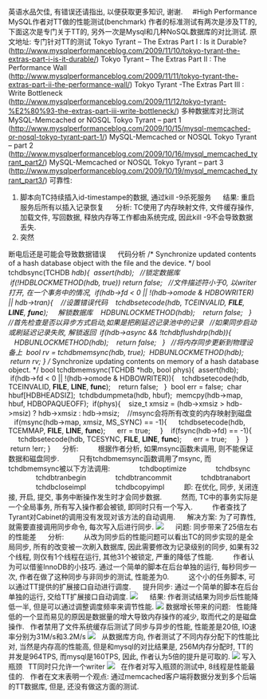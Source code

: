 英语水品欠佳, 有错误还请指出, 以便获取更多知识, 谢谢.
 
 
#High Performance MySQL作者对TT做的性能测试(benchmark)
作者的标准测试有两次是涉及TT的, 下面这次是专门关于TT的, 另外一次是Mysql和几种NoSQL数据库的对比测试.
原文地址: 
专门针对TT的测试
Tokyo
Tyrant – The Extras Part I : Is it Durable? (http://www.mysqlperformanceblog.com/2009/11/10/tokyo-tyrant-the-extras-part-i-is-it-durable/)
Tokyo
Tyrant – The Extras Part II : The Performance Wall (http://www.mysqlperformanceblog.com/2009/11/11/tokyo-tyrant-the-extras-part-ii-the-performance-wall/)
Tokyo
Tyrant -The Extras Part III : Write Bottleneck (http://www.mysqlperformanceblog.com/2009/11/12/tokyo-tyrant-%E2%80%93-the-extras-part-iii-write-bottleneck/)
多种数据库对比测试
MySQL-Memcached
or NOSQL Tokyo Tyrant – part 1 (http://www.mysqlperformanceblog.com/2009/10/15/mysql-memcached-or-nosql-tokyo-tyrant-part-1/)
MySQL-Memcached
or NOSQL Tokyo Tyrant – part 2 (http://www.mysqlperformanceblog.com/2009/10/16/mysql_memcached_tyrant_part2/)
MySQL-Memcached
or NOSQL Tokyo Tyrant – part 3 (http://www.mysqlperformanceblog.com/2009/10/19/mysql_memcached_tyrant_part3/)
可靠性:
1. 脚本向TC持续插入id-timestampe的数据, 通过kill -9杀死服务
     结果: 重启服务后所有以插入记录恢复
     分析: TC使用了内存映射文件, 文件缓存操作, 加载文件, 写回数据, 释放内存等工作都由系统完成, 因此kill -9不会导致数据丢失.
2. 突然

断电后还是可能会导致数据错误
     代码分析
/* Synchronize updated contents of a hash
database object with the file and the device. */
bool tchdbsync(TCHDB *hdb){
 assert(hdb);
  //锁定数据库
 if(!HDBLOCKMETHOD(hdb, true)) return false;
  //文件描述符小于0, 以writer打开, 在一个事务中的情况, 
 if(hdb->fd < 0 || !(hdb->omode & HDBOWRITER) ||
hdb->tran){
   //设置错误代码
   tchdbsetecode(hdb, TCEINVALID, __FILE__, __LINE__, __func__);
    解锁数据库
   HDBUNLOCKMETHOD(hdb);
   return false;
  }
  //首先检查是否以异步方式启动,如果是把刷延迟记录池中的记录
  //如果同步启动或刷延迟记录失败, 解锁返回
 if(hdb->async && !tchdbflushdrp(hdb)){
   HDBUNLOCKMETHOD(hdb);
   return false;
  }
  //将内存同步更新到物理设备上
 bool rv = tchdbmemsync(hdb, true);
 HDBUNLOCKMETHOD(hdb);
 return rv;
}
/* Synchronize updating contents on memory
of a hash database object. */
bool tchdbmemsync(TCHDB *hdb, bool phys){
 assert(hdb);
 if(hdb->fd < 0 || !(hdb->omode & HDBOWRITER)){
   tchdbsetecode(hdb, TCEINVALID, __FILE__, __LINE__, __func__);
   return false;
  }
 bool err = false;
 char hbuf[HDBHEADSIZ];
 tchdbdumpmeta(hdb, hbuf);
 memcpy(hdb->map, hbuf, HDBOPAQUEOFF);
 if(phys){
   size_t xmsiz = (hdb->xmsiz > hdb->msiz) ? hdb->xmsiz :
hdb->msiz;
   //msync会将所有改变的内存映射到磁盘
   if(msync(hdb->map, xmsiz, MS_SYNC) == -1){
     tchdbsetecode(hdb, TCEMMAP, __FILE__, __LINE__, __func__);
     err = true;
    }
   if(fsync(hdb->fd) == -1){
     tchdbsetecode(hdb, TCESYNC, __FILE__, __LINE__, __func__);
     err = true;
    }
  }
 return !err;
}
     分析: 
         根据作者分析, 如果msync函数未调用, 则不能保证数据和磁盘同步.
         只有tchdbmemsync函数调用了msync, 而tchdbmemsync被以下方法调用:
              tchdboptimize
              tchdbsync
              tchdbtranbegin
              tchdbtrancommit
              tchdbtranabort
              tchdbcloseimpl
              tchdbcopyimpl
         即: 在优化, 同步, 关闭连接, 开启, 提交, 事务中断操作发生时才会同步数据.
         然而, TC中的事务实际是一个全局事务, 所有写入操作都会被锁, 即同时只有一个写入.
         作者查找了Tyrant对Cabinet的调用没有发现对该方法的自动调用.
     解决方案: 为了可靠性, 就需要直接调用同步命令, 每次写入后进行同步.
![](http://hi.csdn.net/attachment/201004/30/8670_127260460401o0.jpg)
     问题: 同步带来了25倍左右的性能差
     分析:
         从改为同步后的性能问题可以看出TC的同步实现的是全局同步, 所有的改变被一次刷入数据库, 因此需要修改为记录级别的同步, 如果有32个线程, 则仅有1个线程在运行, 其他31个被锁定, 严重的降低了性能.
         作者认为可以借鉴InnoDB的小技巧. 通过一个简单的脚本在后台单独的运行, 每秒同步一次, 作者在做了这种同步与非同步的测试, 性能差为0.
         这个小的任务脚本, 可以通过TT提供的扩展接口自动进行调度.
     提升同步: 通过一个简单的脚本在后台单独的运行, 交给TT扩展接口自动调度.
![](http://hi.csdn.net/attachment/201004/30/8670_1272604604717C.jpg)
     结果: 作者测试结果为同步后性能降低一半, 但是可以通过调整调度频率来调节性能.
![](http://hi.csdn.net/attachment/201004/30/8670_1272604604u7n2.jpg)
数据增长带来的问题:
  性能降低的一个显而易见的原因是数据量的增大导致内存操作的减少, 取而代之的是磁盘操作.
  作者禁用了文件系统缓存后测试了同步与异步的性能, 性能差是20倍, IO速率分别为31M/s和3.2M/s
![](http://hi.csdn.net/attachment/201004/30/8670_1272604604uts9.jpg)
  从数据库方向, 作者测试了不同内存分配下的性能比对, 当然是内存高的性能高, 但是和mysql的对比结果是, 256M内存分配时, TT的并发是964TPS, 而mysql是160TPS, 因此, 作者认为5倍的提升是可取的.
![](http://hi.csdn.net/attachment/201004/30/8670_1272604604Mjjr.jpg)
写入瓶颈
  TT同时只允许一个writer
![](http://hi.csdn.net/attachment/201004/30/8670_127260460491o7.jpg)
  在作者对写入瓶颈的测试中,
8线程是性能最佳的.
  作者在文末表明一个观点: 通过memcached客户端将数据分发到多个后端的TT数据库, 但是, 还没有做这方面的测试.
 
